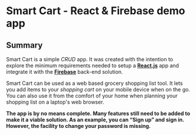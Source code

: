# Smart Cart - React & Firebase demo app
## Summary

Smart Cart is a simple *CRUD* app. It was created with the intention to explore the minimum requirements  needed to setup a **[React.js](https://reactjs.org/)** app and integrate it with the **[Firebase](https://firebase.google.com/)** back-end solution.

Smart Cart  can be used as a web based grocery shopping list tool. It lets you add items to your *shopping cart* on your mobile device when on the go. You can also use it from the comfort of your home when planning your shopping list on a laptop's web browser.

**The app is by no means complete. Many features still need to be added to make it a viable solution. As an example, you can “Sign up” and sign in. However, the facility to change your password is missing.**